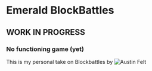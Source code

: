 # Emerald BlockBattles

## WORK IN PROGRESS
### No functioning game (yet)

This is my personal take on Blockbattles by ![Austin Felt](https://www.youtube.com/@austinfelt) 